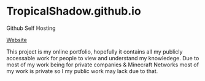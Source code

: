 # TropicalShadow.github.io

Github Self Hosting

[Website](https://github.com/TropicalShadow/)

This project is my online portfolio, hopefully it contains all my publicly accessable work for people to view and understand my knowledege.
Due to most of my work being for private companies & Minecraft Networks most of my work is private so I my public work may lack due to that.
